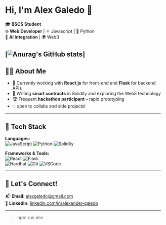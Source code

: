 # Hi, I'm Alex Galedo 👋

🎓 **BSCS Student**  
🌐 **Web Developer** | ⚛️ Javascript | 🐍 Python  
🧠 **AI Integration** | 🌍 Web3


[![Anurag's GitHub stats](https://github-readme-stats.vercel.app/api?username=AlexGaledo&layout=compact&theme=tokyonight&hide_border=true)]
---



## 👨‍💻 About Me

- 🔧 Currently working with **React.js** for front-end and **Flask** for backend APIs
- 🔗 Writing **smart contracts** in Solidity and exploring the Web3 technology
- 🏆 Frequent **hackathon participant** – rapid prototyping 
- 💡 open to collabs and side projects!

---

## 🚀 Tech Stack

**Languages:**  
![JavaScript](https://img.shields.io/badge/-JavaScript-black?style=flat-square&logo=javascript) 
![Python](https://img.shields.io/badge/-Python-black?style=flat-square&logo=python) 
![Solidity](https://img.shields.io/badge/-Solidity-black?style=flat-square&logo=solidity)

**Frameworks & Tools:**  
![React](https://img.shields.io/badge/-React-black?style=flat-square&logo=react) 
![Flask](https://img.shields.io/badge/-Flask-black?style=flat-square&logo=flask)  
![Hardhat](https://img.shields.io/badge/-Hardhat-black?style=flat-square&logo=ethereum)
![Git](https://img.shields.io/badge/-Git-black?style=flat-square&logo=git)
![VSCode](https://img.shields.io/badge/-VSCode-black?style=flat-square&logo=visual-studio-code)

---

## 🤝 Let's Connect!

📬 **Email:** [alexgaledo@gmail.com](mailto:alexgaledo@gmail.com)  
🔗 **LinkedIn:** [linkedin.com/in/alexander-galedo](https://www.linkedin.com/in/alexander-galedo)

---


> npm run dev
